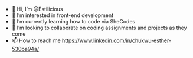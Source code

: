 - 👋 Hi, I’m @Estilicious
- 👀 I’m interested in front-end development
- 🌱 I’m currently learning how to code via SheCodes
- 💞️ I’m looking to collaborate on coding assignments and projects as they come
- 📫 How to reach me https://www.linkedin.com/in/chukwu-esther-530ba94a/

<!---
Estilicious/Estilicious is a ✨ special ✨ repository because its `README.md` (this file) appears on your GitHub profile.
You can click the Preview link to take a look at your changes.
--->
